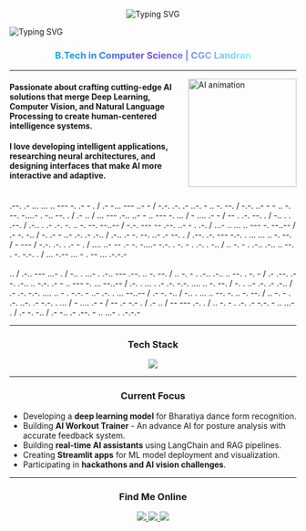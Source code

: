 <p align="center">
  <img src="https://readme-typing-svg.demolab.com?font=Fira+Code&color=7DF9FF&center=true&width=600&lines=Hi%2C+I'm+Shourya+Singh+Khatiyan++" alt="Typing SVG" />
</p>
<img src="https://readme-typing-svg.demolab.com?font=Fira+Code&pause=1000&color=7DF9FF&center=true&width=1000&lines=AI+%26+ML+Developer;Building+Intelligent+Systems+with+Vision+and+Language" alt="Typing SVG" />
</p>


<h3 align="center">
  <a href="#" style="background: linear-gradient(to right, #00affa, #764ada, #7df9ff);
    -webkit-background-clip: text;
    -webkit-text-fill-color: transparent;">
    B.Tech in Computer Science | CGC Landran
  </a>
</h3>

---

<div>
  <img align="right" height="190" src="https://res.cloudinary.com/df7kpj50z/image/upload/v1761426824/06f21a161921919.63cd7887d0a70_w4h1vp.gif" alt="AI animation" />
</div>

<div>
  <p align='left'>
    <h4> Passionate about crafting cutting-edge AI solutions that merge <b>Deep Learning</b>,
    <b>Computer Vision</b>, and <b>Natural Language Processing</b> to create human-centered intelligence systems.</h4>
    <h4>I love developing intelligent applications, researching neural architectures, and designing interfaces that make AI more interactive and adaptive.</h4><br>
    .--. .- ... ... .. --- -. .- - . / .- -... --- ..- - / -.-. .-. .- ..-. - .. -. --. / -.-. ..- - - .. -. --. -....- . -.. --. . / .- .. / ... --- .-.. ..- - .. --- -. ... / - .... .- - / -- . .-. --. . / -.. . . .--. / .-.. . .- .-. -. .. -. --. --..-- / -.-. --- -- .--. ..- - . .-. / ...- .. ... .. --- -. --..-- / .- -. -.. / -. .- - ..- .-. .- .-.. / .-.. .- -. --. ..- .- --. . / .--. .-. --- -.-. . ... ... .. -. --. / - --- / -.-. .-. . .- - . / .... ..- -- .- -. -....- -.-. . -. - . .-. . -.. / .. -. - . .-.. .-.. .. --. . -. -.-. . / ... -.-- ... - . -- ... .-.-.-<br><br>
    .. / .-.. --- ...- . / -.. . ...- . .-.. --- .--. .. -. --. / .. -. - . .-.. .-.. .. --. . -. - / .- .--. .--. .-.. .. -.-. .- - .. --- -. ... --..-- / .-. . ... . .- .-. -.-. .... .. -. --. / -. . ..- .-. .- .-.. / .- .-. -.-. .... .. - . -.-. - ..- .-. . ... --..-- / .- -. -.. / -.. . ... .. --. -. .. -. --. / .. -. - . .-. ..-. .- -.-. . ... / - .... .- - / -- .- -.- . / .- .. / -- --- .-. . / .. -. - . .-. .- -.-. - .. ...- . / .- -. -.. / .- -.. .- .--. - .. ...- . .-.-.-
  </p>
</div>

---

  <h3 align="center">Tech Stack</h3>
  
  <p align="center">
    <img src="https://skillicons.dev/icons?i=python,cpp,js,html,css,react,tensorflow,pytorch,postgresql&theme=light" />
  </p>
</div>

---

<h3 align="center">Current Focus</h3>

<ul>
  <li>Developing a <b>deep learning model</b> for Bharatiya dance form recognition.</li>
  <li>Building <b>AI Workout Trainer</b> - An advance AI for posture analysis with accurate feedback system.</li>
  <li>Building <b>real-time AI assistants</b> using LangChain and RAG pipelines.</li>
  <li>Creating <b>Streamlit apps</b> for ML model deployment and visualization.</li>
  <li>Participating in <b>hackathons and AI vision challenges</b>.</li>
</ul>

---

<!-- Social Links -->
<h3 align="center">Find Me Online</h3>

<p align="center">
  <a href="https://www.linkedin.com/in/shourya-singh-khatiyan/" target="_blank">
    <img src="https://img.shields.io/badge/LinkedIn-3572A5?style=for-the-badge&logo=linkedin&logoColor=white" />
  </a>
  <a href="mailto:shauryakhatiyan@gmail.com" target="_blank">
    <img src="https://img.shields.io/badge/Gmail-D64141?style=for-the-badge&logo=gmail&logoColor=white" />
  </a>
  <a href="https://x.com/Shouryakhatiyan" target="_blank">
    <img src="https://img.shields.io/badge/Twitter-1DA1F2?style=for-the-badge&logo=twitter&logoColor=white" />
  </a>
</p>


